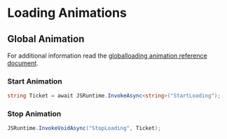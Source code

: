 # Loading Animations

## Global Animation

For additional information read the [globalloading animation reference document](/references/global-loading-animation).

### Start Animation

```csharp
string Ticket = await JSRuntime.InvokeAsync<string>("StartLoading");
````

### Stop Animation

```csharp
JSRuntime.InvokeVoidAsync("StopLoading", Ticket);
````